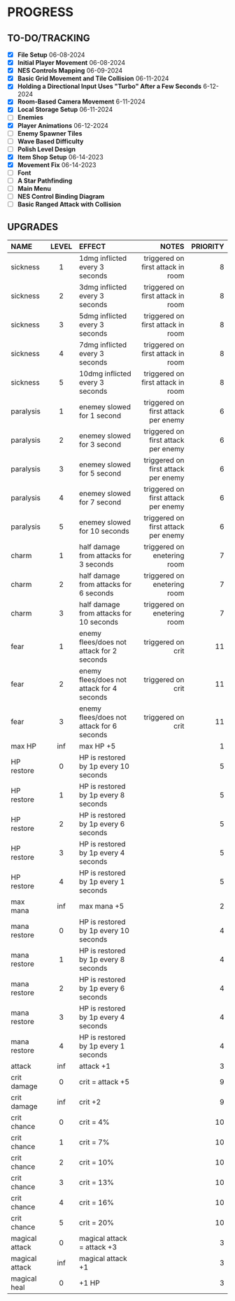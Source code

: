 # PROGRESS

## TO-DO/TRACKING
- [x] **File Setup** 06-08-2024
- [x] **Initial Player Movement** 06-08-2024
- [x] **NES Controls Mapping** 06-09-2024
- [x] **Basic Grid Movement and Tile Collision** 06-11-2024
- [x] **Holding a Directional Input Uses "Turbo" After a Few Seconds** 6-12-2024
- [x] **Room-Based Camera Movement** 6-11-2024
- [x] **Local Storage Setup** 06-11-2024 
- [ ] **Enemies**
- [x] **Player Animations** 06-12-2024
- [ ] **Enemy Spawner Tiles**
- [ ] **Wave Based Difficulty**
- [ ] **Polish Level Design**
- [x] **Item Shop Setup** 06-14-2023
- [x] **Movement Fix** 06-14-2023
- [ ] **Font**
- [ ] **A Star Pathfinding**
- [ ] **Main Menu**
- [ ] **NES Control Binding Diagram**
- [ ] **Basic Ranged Attack with Collision**

## UPGRADES

| NAME | LEVEL | EFFECT | NOTES | PRIORITY |
| :--- | :---: | :----- | ----: | -------: |
| sickness | 1 | 1dmg inflicted every 3 seconds | triggered on first attack in room | 8 |
| sickness | 2 | 3dmg inflicted every 3 seconds | triggered on first attack in room | 8 |
| sickness | 3 | 5dmg inflicted every 3 seconds | triggered on first attack in room | 8 |
| sickness | 4 | 7dmg inflicted every 3 seconds | triggered on first attack in room | 8 |
| sickness | 5 | 10dmg inflicted every 3 seconds | triggered on first attack in room | 8 |
| paralysis | 1 | enemey slowed for 1 second | triggered on first attack per enemy | 6 |
| paralysis | 2 | enemey slowed for 3 second | triggered on first attack per enemy | 6 |
| paralysis | 3 | enemey slowed for 5 second | triggered on first attack per enemy | 6 |
| paralysis | 4 | enemey slowed for 7 second | triggered on first attack per enemy | 6 |
| paralysis | 5 | enemey slowed for 10 seconds | triggered on first attack per enemy | 6 |
| charm | 1 | half damage from attacks for 3 seconds | triggered on enetering room | 7 |
| charm | 2 | half damage from attacks for 6 seconds | triggered on enetering room | 7 |
| charm | 3 | half damage from attacks for 10 seconds | triggered on enetering room | 7 |
| fear | 1 | enemy flees/does not attack for 2 seconds | triggered on crit | 11 |
| fear | 2 | enemy flees/does not attack for 4 seconds | triggered on crit | 11 |
| fear | 3 | enemy flees/does not attack for 6 seconds | triggered on crit | 11 |
| max HP | inf | max HP +5 | | 1 |
| HP restore | 0 | HP is restored by 1p every 10 seconds | | 5 |
| HP restore | 1 | HP is restored by 1p every 8 seconds | | 5 |
| HP restore | 2 | HP is restored by 1p every 6 seconds | | 5 |
| HP restore | 3 | HP is restored by 1p every 4 seconds | | 5 |
| HP restore | 4 | HP is restored by 1p every 1 seconds | | 5 |
| max mana | inf | max mana +5 | | 2 |
| mana restore | 0 | HP is restored by 1p every 10 seconds | | 4 |
| mana restore | 1 | HP is restored by 1p every 8 seconds | | 4 |
| mana restore | 2 | HP is restored by 1p every 6 seconds | | 4 |
| mana restore | 3 | HP is restored by 1p every 4 seconds | | 4 |
| mana restore | 4 | HP is restored by 1p every 1 seconds | | 4 |
| attack | inf | attack +1 | | 3 |
| crit damage | 0 | crit = attack +5 | | 9 |
| crit damage | inf | crit +2 | | 9 |
| crit chance | 0 | crit = 4% | | 10 |
| crit chance | 1 | crit = 7%  | | 10 |
| crit chance | 2 | crit = 10%  | | 10 |
| crit chance | 3 | crit = 13%  | | 10 |
| crit chance | 4 | crit = 16%  | | 10 |
| crit chance | 5 | crit = 20%  | | 10 |
| magical attack | 0 | magical attack = attack +3 | | 3 |
| magical attack | inf | magical attack +1 | | 3 |
| magical heal | 0 | +1 HP | | 3 |